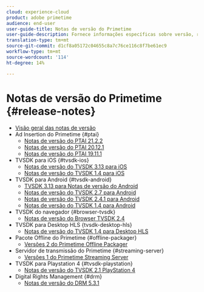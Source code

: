 ```yaml
---
cloud: experience-cloud
product: adobe primetime
audience: end-user
user-guide-title: Notas de versão do Primetime
user-guide-description: Fornece informações específicas sobre versão, requisitos de sistema, limitações, problemas corrigidos e problemas conhecidos.
translation-type: tm+mt
source-git-commit: d1cf8a05172c04655c8a7c76ce116c8f7be61ec9
workflow-type: tm+mt
source-wordcount: '114'
ht-degree: 14%

---
```



# Notas de versão do Primetime  {#release-notes}

+ [Visão geral das notas de versão](home.md)
+ Ad Insertion do Primetime {#ptai}
   + [Notas de versão do PTAI 21.2.2](ptai-21x-release-notes.md)
   + [Notas de versão do PTAI 20.12.1](ptai-20x-release-notes.md)
   + [Notas de versão do PTAI 19.11.1](ptai-19x-release-notes.md)
+ TVSDK para iOS {#tvsdk-ios}
   + [Notas de versão do TVSDK 3.13 para iOS](tvsdk-3x-ios.md)
   + [Notas de versão do TVSDK 1.4 para iOS](tvsdk-1-4-ios.md)
+ TVSDK para Android {#tvsdk-android}
   + [TVSDK 3.13 para Notas de versão do Android](tvsdk-3x-android.md)
   + [Notas de versão do TVSDK 2.7 para Android](tvsdk-27-android.md)
   + [Notas de versão do TVSDK 2.4.1 para Android](tvsdk-24-android.md)
   + [Notas de versão do TVSDK 1.4 para Android](tvsdk-1-4-android.md)
+ TVSDK do navegador {#browser-tvsdk}
   + [Notas de versão do Browser TVSDK 2.4](tvsdk-24-browser.md)
+ TVSDK para Desktop HLS {tvsdk-desktop-hls}
   + [Notas de versão do TVSDK 1.4 para Desktop HLS](tvsdk-1-4-desktop-hls.md)
+ Pacote Offline do Primetime {#offline-packager}
   + [Versões 2 do Primetime Offline Packager](offline-packager-2x-release-note.md)
+ Servidor de transmissão do Primetime {#streaming-server}
   + [Versões 1 do Primetime Streaming Server](primetime-streaming-server-1x.md)
+ TVSDK para Playstation 4 {#tvsdk-playstation}
   + [Notas de versão do TVSDK 2.1 PlayStation 4](tvsdk-21-ps4.md)
+ Digital Rights Management {#drm}
   + [Notas de versão do DRM 5.3.1](drm-531-release-notes.md)

